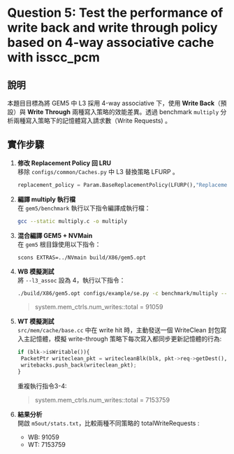 # Question 5: Test the performance of write back and write through policy based on 4-way associative cache with isscc_pcm

## 說明

本題目目標為將 GEM5 中 L3 採用 4-way associative 下，使用 **Write Back**（預設）與 **Write Through** 兩種寫入策略的效能差異。透過 benchmark `multiply` 分析兩種寫入策略下的記憶體寫入請求數（Write Requests) 。

## 實作步驟

1. **修改 Replacement Policy 回 LRU**  
   移除 `configs/common/Caches.py` 中 L3 替換策略 LFURP 。
   ```python
   replacement_policy = Param.BaseReplacementPolicy(LFURP(),"Replacement policy")
   ```
   
2. **編譯 multiply 執行檔**  
   在 `gem5/benchmark` 執行以下指令編譯成執行檔：  
   ```bash
   gcc --static multiply.c -o multiply

3. **混合編譯 GEM5 + NVMain**  
   在 `gem5` 根目錄使用以下指令：
   ```bash
   scons EXTRAS=../NVmain build/X86/gem5.opt

4. **WB 模擬測試**  
   將 `--l3_assoc` 設為 4，執行以下指令：
   ```bash
   ./build/X86/gem5.opt configs/example/se.py -c benchmark/multiply --cpu-type=TimingSimpleCPU --caches --l2cache --l3cache --l3_assoc=4 --l1i_size=32kB --l1d_size=32kB --l2_size=128kB --l3_size=1MB --mem-type=NVMainMemory --nvmain-config=../NVmain/Config/PCM_ISSCC_2012_4GB.config > terminal_output.txt
   ```
 
   > system.mem_ctrls.num_writes::total = 91059

5. **WT 模擬測試**   
   `src/mem/cache/base.cc` 中在 write hit 時，主動發送一個 WriteClean 封包寫入主記憶體，模擬 write-through 策略下每次寫入都同步更新記憶體的行為:
   ```python
   if (blk->isWritable()){
	PacketPtr writeclean_pkt = writecleanBlk(blk, pkt->req->getDest(), pkt->id);
	writebacks.push_back(writeclean_pkt);
   }
   ```
   重複執行指令3-4: 
   > system.mem_ctrls.num_writes::total = 7153759

6. **結果分析**  
   開啟 `m5out/stats.txt`，比較兩種不同策略的 totalWriteRequests :
    - WB: 91059
    - WT: 7153759
